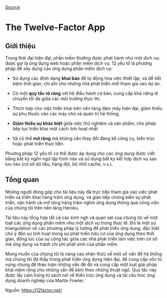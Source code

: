 
[Source](https://12factor.net/ "Permalink to The Twelve-Factor App")

# The Twelve-Factor App

## Giới thiệu

Trong thời đại hiện đại, phần mềm thường được phát hành như một dịch vụ: được gọi là ứng dụng web hoặc phần mềm dịch vụ. 12 yếu tố là phương pháp để xây dựng các ứng dụng phần mềm dịch vụ:

* Sử dụng các định dạng **khai báo** để tự động hóa việc thiết lập, và để tiết kiệm thời gian, chi phí cho những nhà phát triển mới tham gia vào dự án.

* Có một **quy tắc rõ ràng** với hệ điều hành cơ bản, cung cấp khả năng di chuyển tối đa giữa các môi trường thực thi.

* Thích hợp cho việc triển khai trên nền tảng đám mây hiện đại, giảm thiểu sự phụ thuộc vào các máy chủ và quản trị hệ thống;

* **Giảm thiểu sự khác biệt** giữa việc thử nghiệm và sản phẩm, cho phép tiếp tục triển khai một cách linh hoạt nhất

* Và có thể **mở rộng** mà không cần thay đổi đáng kể  công cụ, kiến trúc hoặc phát triển thực tiễn.

Phương pháp 12 yếu tố có thể được áp dụng cho các ứng dụng được viết bằng bất kỳ ngôn ngữ lập trình nào và sử dụng bất kỳ kết hợp dịch vụ sao lưu nào (cơ sở dữ liệu, hàng đợi, bộ nhớ cache, v.v.).

## Tổng quan

Những người đóng góp cho tài liệu này đã trực tiếp tham gia vào việc phát triển và triển khai hàng trăm ứng dụng, và gián tiếp chứng kiến sự phát triển, vận hành và mở rộng hàng trăm nghìn ứng dụng thông qua công việc của chúng tôi trên nền tảng Heroku.

Tài liệu này tổng hợp tất cả các kinh ngh và quan sát của chúng tôi về một loạt các ứng dụng phần mềm như một dịch vụ trong thực tế. Đó là một sự triangulation về các phương pháp lý tưởng để phát triển ứng dụng, đặc biệt chú ý đến sự linh hoạt trong sự phát triển hữu cơ của ứng dụng theo thời gian, động lực của sự cộng tác giữa các nhà phát triển làm việc trên cơ sở mã ứng dụng và tránh chi phí phát sinh của phần mềm.

Mong muốn của chúng tôi là nâng cao nhận thức về một số vấn đề hệ thống mà chúng tôi đã thấy trong phát triển ứng dụng hiện đại, để cung cấp vốn từ vựng chung để thảo luận những vấn đề đó và cung cấp một loạt giải pháp khái niệm rộng cho những vấn đề kèm theo những thuật ngữ. Quy tắc này được lấy cảm hứng từ sách nói về Kiến trúc ứng dụng và tái cấu trúc ứng dụng doanh nghiệp của Martin Fowler.


[1]: http://www.heroku.com/
[2]: http://blog.heroku.com/archives/2011/6/28/the_new_heroku_4_erosion_resistance_explicit_contracts/
[3]: https://books.google.com/books/about/Patterns_of_enterprise_application_archi.html?id=FyWZt5DdvFkC
[4]: https://books.google.com/books/about/Refactoring.html?id=1MsETFPD3I0C

Nguồn: https://12factor.net/

  
